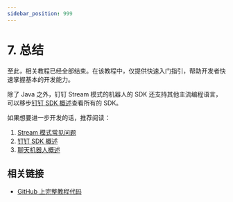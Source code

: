 ```yaml
---
sidebar_position: 999
---
```


# 7. 总结

至此，相关教程已经全部结束。在该教程中，仅提供快速入门指引，帮助开发者快速掌握基本的开发能力。

除了 Java 之外，钉钉 Stream 模式的机器人的 SDK 还支持其他主流编程语言，可以移步[钉钉 SDK 概述](/docs/develop/sdk/overview)查看所有的 SDK。

如果想要进一步开发的话，推荐阅读：
1. [Stream 模式常见问题](/docs/learn/stream/faq)
2. [钉钉 SDK 概述](/docs/develop/sdk/overview)
3. [聊天机器人概述](/docs/learn/bot/overview)

## 相关链接

* [GitHub 上完整教程代码](https://github.com/open-dingtalk/dingtalk-tutorial-java)